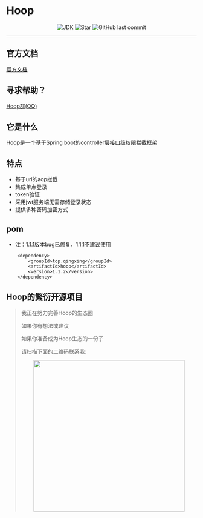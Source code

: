 # Hoop

<p align="center">
<img alt="JDK" src="https://img.shields.io/badge/JDK-1.8-yellow.svg?style=flat-square"/>
<img alt="Star" src="https://img.shields.io/github/stars/ChangZou/hoop?style=flat-square">
<img alt="GitHub last commit" src="https://img.shields.io/github/license/ChangZou/hoop?style=flat-square">
</p>

------
## 官方文档
<a target="_blank" href="https://hoop.qingxing.top"><span>官方文档</span></a> 
## 寻求帮助？

<a target="_blank" href="//shang.qq.com/wpa/qunwpa?idkey=80940ca7549fe64402524f9376a881777f3cf1e3f9eee7bd426bc2febca3d050"><span>Hoop群(QQ)</span></a> 

## 它是什么
Hoop是一个基于Spring boot的controller层接口级权限拦截框架 
## 特点
- 基于url的aop拦截
- 集成单点登录
- token验证
- 采用jwt服务端无需存储登录状态
- 提供多种密码加密方式
## pom
- 注：1.1.1版本bug已修复，1.1.1不建议使用
```text
    <dependency>
        <groupId>top.qingxing</groupId>
        <artifactId>hoop</artifactId>
        <version>1.1.2</version>
    </dependency>
```
## Hoop的繁衍开源项目

> 我正在努力完善Hoop的生态圈
>
> 如果你有想法或建议
>
> 如果你准备成为Hoop生态的一份子
>
> 请扫描下面的二维码联系我:
>
> <div align="center"><img width=400  heght=400 src="https://hoop.qingxing.top/img/wx.png"/><div>